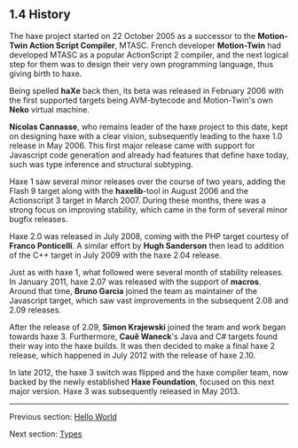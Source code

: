 ## 1.4 History

The haxe project started on 22 October 2005 as a successor to the **Motion-Twin Action Script Compiler**, MTASC. French developer **Motion-Twin** had developed MTASC as a popular ActionScript 2 compiler, and the next logical step for them was to design their very own programming language, thus giving birth to haxe.

Being spelled **haXe** back then, its beta was released in February 2006 with the first supported targets being AVM-bytecode and Motion-Twin's own **Neko** virtual machine.

**Nicolas Cannasse**, who remains leader of the haxe project to this date, kept on designing haxe with a clear vision, subsequently leading to the haxe 1.0 release in May 2006. This first major release came with support for Javascript code generation and already had features that define haxe today, such was type inference and structural subtyping.

Haxe 1 saw several minor releases over the course of two years, adding the Flash 9 target along with the **haxelib**-tool in August 2006 and the Actionscript 3 target in March 2007. During these months, there was a strong focus on improving stability, which came in the form of several minor bugfix releases.

Haxe 2.0 was released in July 2008, coming with the PHP target courtesy of **Franco Ponticelli**. A similar effort by **Hugh Sanderson** then lead to addition of the C++ target in July 2009 with the haxe 2.04 release.

Just as with haxe 1, what followed were several month of stability releases. In January 2011, haxe 2.07 was released with the support of **macros**. Around that time, **Bruno Garcia** joined the team as maintainer of the Javascript target, which saw vast improvements in the subsequent 2.08 and 2.09 releases.

After the release of 2.09, **Simon Krajewski** joined the team and work began towards haxe 3. Furthermore, **Cauê Waneck**'s Java and C# targets found their way into the haxe builds. It was then decided to make a final haxe 2 release, which happened in July 2012 with the release of haxe 2.10.

In late 2012, the haxe 3 switch was flipped and the haxe compiler team, now backed by the newly established **Haxe Foundation**, focused on this next major version. Haxe 3 was subsequently released in May 2013.

---

Previous section: [Hello World](https://github.com/Simn/HaxeManual/tree/master/md/manual/1.3-Hello_World.md)

Next section: [Types](https://github.com/Simn/HaxeManual/tree/master/md/manual/2-Types.md)